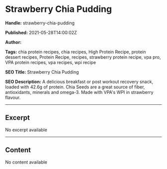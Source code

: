 # Strawberry Chia Pudding

**Handle:** strawberry-chia-pudding

**Published:** 2021-05-28T14:00:02Z

**Author:**  

**Tags:** chia protein recipes, chia recipes, High Protein Recipe, protein dessert recipes, Protein Recipe, recipes, strawberry protein recipe, vpa pro, VPA protein recipes, vpa recipes, wpi recipe

**SEO Title:** Strawberry Chia Pudding

**SEO Description:** A delicious breakfast or post workout recovery snack, loaded with 42.6g of protein. Chia Seeds are a great source of fiber, antioxidants, minerals and omega-3. Made with VPA's WPI in strawberry flavour.

---

## Excerpt

No excerpt available

---

## Content

No content available

